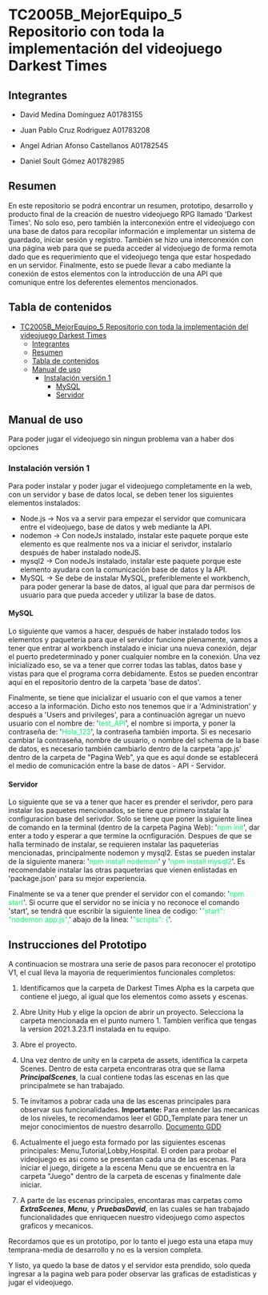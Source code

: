 # TC2005B_MejorEquipo_5 Repositorio con toda la implementación del videojuego Darkest Times
## Integrantes
- David Medina Domínguez A01783155

- Juan Pablo Cruz Rodriguez A01783208

- Angel Adrian Afonso Castellanos A01782545

- Daniel Soult Gómez A01782985

## Resumen
En este repositorio se podrá encontrar un resumen, prototipo, desarrollo y producto final de la creación de nuestro videojuego RPG llamado 'Darkest Times'. No solo eso, pero también la interconexión entre el videojuego con una base de datos para recopilar información e implementar un sistema de guardado, iniciar sesión y registro. También se hizo una interconexión con una página web para que se pueda acceder al videojuego de forma remota dado que es requerimiento que el videojuego tenga que estar hospedado en un servidor. Finalmente, esto se puede llevar a cabo mediante la conexión de estos elementos con la introducción de una API que comunique entre los deferentes elementos mencionados.

## Tabla de contenidos

- [TC2005B\_MejorEquipo\_5 Repositorio con toda la implementación del videojuego Darkest Times](#tc2005b_mejorequipo_5-repositorio-con-toda-la-implementación-del-videojuego-darkest-times)
  - [Integrantes](#integrantes)
  - [Resumen](#resumen)
  - [Tabla de contenidos](#tabla-de-contenidos)
  - [Manual de uso](#manual-de-uso)
    - [Instalación versión 1](#instalación-versión-1)
      - [MySQL](#mysql)
      - [Servidor](#servidor)

## Manual de uso

Para poder jugar el videojuego sin ningun problema van a haber dos opciones

### Instalación versión 1

Para poder instalar y poder jugar el videojuego completamente en la web, con un servidor y base de datos local, se deben tener los siguientes elementos instalados:
- Node.js -> Nos va a servir para empezar el servidor que comunicara entre el videojuego, base de datos y web mediante la API.
- nodemon -> Con nodeJs instalado, instalar este paquete porque este elemento es que realmente nos va a iniciar el serivdor, instalarlo después de haber instalado nodeJS.
- mysql2 -> Con nodeJs instalado, instalar este paquete porque este elemento ayudara con la comunicación base de datos y la API.
- MySQL -> Se debe de instalar MySQL, preferiblemente el workbench, para poder generar la base de datos, al igual que para dar permisos de usuario para que pueda acceder y utilizar la base de datos.

#### MySQL

Lo siguiente que vamos a hacer, después de haber instalado todos los elementos y paquetería para que el servidor funcione plenamente, vamos a tener que entrar al workbench instalado e iniciar una nueva conexión, dejar el puerto predeterminado y poner cualquier nombre en la conexión. Una vez inicializado eso, se va a tener que correr todas las tablas, datos base y vistas para que el programa corra debidamente. Estos se pueden encontrar aquí en el repositorio dentro de la carpeta 'base de datos'.

Finalmente, se tiene que inicializar el usuario con el que vamos a tener acceso a la información. Dicho esto nos tenemos que ir a 'Administration' y después a 'Users and privileges', para a continuación agregar un nuevo usuario con el nombre de: '<span style="color: #00FF66;">test_API</span>', el nombre si importa, y poner la contraseña de: '<span style="color: #00FF66;">Hola_123</span>', la contraseña también importa. Si es necesario cambiar la contraseña, nombre de usuario, o nombre del schema de la base de datos, es necesario también cambiarlo dentro de la carpeta 'app.js' dentro de la carpeta de "Pagina Web", ya que es aquí donde se establecerá el medio de comunicación entre la base de datos - API - Servidor.

#### Servidor

Lo siguiente que se va a tener que hacer es prender el serivdor, pero para instalar los paquetes mencionados, se tiene que primero instalar la configuracion base del serivdor. Solo se tiene que poner la siguiente linea de comando en la terminal (dentro de la carpeta Pagina Web): '<span style="color: #00FF66;">npm init</span>', dar enter a todo y esperar a que termine la ocnfiguración. Despues de que se halla terminado de instalar, se requieren instalar las paqueterias mencionadas, principalmente nodemon y mysql2. Estas se pueden instalar de la siguiente manera: '<span style="color: #00FF66;">npm install nodemon</span>' y '<span style="color: #00FF66;">npm install mysql2</span>'. Es recomendable instalar las otras paqueterias que vienen enlistadas en 'package.json' para su mejor experiencia. 

Finalmente se va a tener que prender el servidor con el comando: '<span style="color: #00FF66;">npm start</span>'. Si ocurre que el servidor no se inicia y no reconoce el comando 'start', se tendrá que escribir la siguiente linea de codigo: '<span style="color: #00FF66;">"start": "nodemon app.js",</span>' abajo de la linea: '<span style="color: #00FF66;">"scripts": {</span>'.

## Instrucciones del Prototipo

A continuacion se mostrara una serie de pasos para reconocer el prototipo V1, el cual lleva la mayoria de requerimientos funcionales completos:

<p style=text-align:justify>

1. Identificamos que la carpeta de Darkest Times Alpha es la carpeta que contiene el juego, al igual que los elementos como assets y escenas.

</p>
<p style=text-align:justify>

2. Abre Unity Hub y elige la opcion de abrir un proyecto. Selecciona la carpeta mencionada en el punto numero 1. Tambien verifica que tengas la version 2021.3.23.f1 instalada en tu equipo.

</p>
<p style=text-align:justify>

3. Abre el proyecto.

</p>
<p style=text-align:justify>

4. Una vez dentro de unity en la carpeta de assets, identifica la carpeta Scenes. Dentro de esta carpeta encontraras otra que se llama ***PrincipalScenes***, la cual contiene todas las escenas en las que principalmete se han trabajado.

</p>
<p style=text-align:justify>

5. Te invitamos a pobrar cada una de las escenas principales para observar sus funcionalidades. **Importante:** Para entender las mecanicas de los niveles, te recomendamos leer el GDD_Template para tener un mejor conocimientos de nuestro desarrollo.
[Documento GDD](/Videojuego/GDD_Template.md)

</p>
<p style=text-align:justify>

6. Actualmente el juego esta formado por las siguientes escenas principales: Menu,Tutorial,Lobby,Hospital. El orden para probar el videojuego es asi como se presentan cada una de las escenas. Para iniciar el juego, dirigete a la escena Menu que se encuentra en la carpeta "Juego" dentro de la carpeta de escenas y finalmente dale iniciar.

</p>
<p style=text-align:justify>

7. A parte de las escenas principales, encontaras mas carpetas como ***ExtraScenes***, ***Menu***, y ***PruebasDavid***, en las cuales se han trabajado funcionalidades que enriquecen nuestro videojuego como aspectos graficos y mecanicos.

</p>
<p style=text-align:justify>

Recordamos que es un prototipo, por lo tanto el juego esta una etapa muy temprana-media de desarrollo y no es la version completa.

</p>


Y listo, ya quedo la base de datos y el servidor esta prendido, solo queda ingresar a la pagina web para poder observar las graficas de estadisticas y jugar el videojuego.
